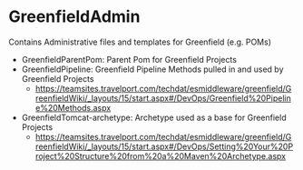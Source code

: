 GreenfieldAdmin
===============

Contains Administrative files and templates for Greenfield (e.g. POMs)

* GreenfieldParentPom: Parent Pom for Greenfield Projects
* GreenfieldPipeline: Greenfield Pipeline Methods pulled in and used by Greenfield Projects
    *   https://teamsites.travelport.com/techdat/esmiddleware/greenfield/GreenfieldWiki/_layouts/15/start.aspx#/DevOps/Greenfield%20Pipeline%20Methods.aspx
* GreenfieldTomcat-archetype: Archetype used as a base for Greenfield Projects
    *   https://teamsites.travelport.com/techdat/esmiddleware/greenfield/GreenfieldWiki/_layouts/15/start.aspx#/DevOps/Setting%20Your%20Project%20Structure%20from%20a%20Maven%20Archetype.aspx
